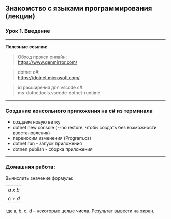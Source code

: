 ## Знакомство с языками программирования (лекции)
### Урок 1. Введение
---
**Полезные ссылки:**
> Обход прокси онлайн:  
https://www.genmirror.com/

> dotnet c#:  
https://dotnet.microsoft.com/

> id расширения для vscode c#:  
ms-dotnettools.vscode-dotnet-runtime
---
### Создание консольного приложения на c# из терминала
* создаем новую ветку
* dotnet new console (--no restore, чтобы создать без возможности ввостановления)
* переносим изменения (Program.cs)
* dotnet run - запуск приложения
* dotnen publish - сборка приложения
---
### Домашняя работа:
Вычислить значение формулы:
<table>
    <tr><td><i>a x b</y></td></tr>
    <tr><td><i>c + d</i></td></tr>
</table>
где a, b, c, d – некоторые целые числа. Результат вывести на экран.